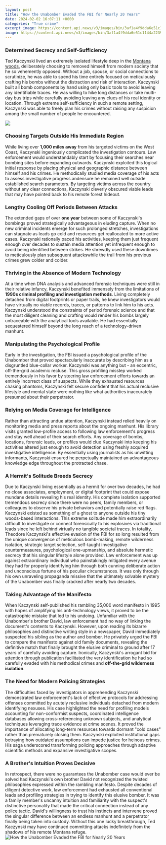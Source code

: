 ```yaml
---
layout: post
title: "How the Unabomber Evaded the FBI for Nearly 20 Years"
date: 2024-02-02 16:07:11 +0000
categories: "True crime"
excerpt_image: https://content.api.news/v3/images/bin/3af1a4f9dda6e51c1144a2239327f2af
image: https://content.api.news/v3/images/bin/3af1a4f9dda6e51c1144a2239327f2af
---
```


### Determined Secrecy and Self-Sufficiency 
Ted Kaczynski lived an extremely isolated lifestyle deep in the [Montana woods](https://store.fi.io.vn/collection/ager), deliberately choosing to removed himself from modern society that he so vehemently opposed. Without a job, spouse, or social connections to scrutinize, he was able to spend his time entirely focused on meticulously crafting his bombs without the distraction and risk of interaction. Kaczynski built all bomb components by hand using only basic tools to avoid leaving any identifiable traces. He was willing to hike long distances or take multi-day bus trips while carefully avoiding leaving any clues of his real identity or location. Through extreme self-sufficiency in such a remote setting, Kaczynski was able to freely plan his crimes without raising any suspicion among the small number of people he encountered.

![](https://s.abcnews.com/images/US/theodore-kaczynski-ap-jt-181025_hpMain_16x9_608.jpg)
### Choosing Targets Outside His Immediate Region
While living over **1,000 miles away** from his targeted victims on the West Coast, Kaczynski ingeniously complicated the investigation contours. Law enforcement would understandably start by focusing their searches near bombing sites before expanding outwards. Kaczynski exploited this logical initial response by placing physical and geographic distance between himself and his crimes. He methodically studied media coverage of his acts to assess investigative progress andensure he remained well outside established search parameters. By targeting victims across the country without any clear connections, Kaczynski cleverly obscured viable leads that may have pointed back to his remote forest hideout.
### Lengthy Cooling Off Periods Between Attacks
The extended gaps of over **one year** between some of Kaczynski's bombings proved strategically advantageous in eluding capture. When no new criminal incidents emerge for such prolonged stretches, investigations can stagnate as leads go cold and resources get reallocated to more active cases. Kaczynski rationally paced his activities, keeping them just frequent enough over decades to sustain media attention yet infrequent enough to avoid being identified between strikes. He shrewdly used these downtimes to meticulously plan subsequent attackswhile the trail from his previous crimes grew colder and colder.
### Thriving in the Absence of Modern Technology 
At a time when DNA analysis and advanced forensic techniques were still in their relative infancy, Kaczynski benefited immensely from the limitations of **1990s criminal profiling and investigation methods**. Living completely detached from digital footprints or paper trails, he knew investigators would have virtually no viable records, traces, or patterns to link him to his acts. Kaczynski understood the constraints of period forensic science and that the most diligent cleaning and crafting would render his bombs largely untraceable with the analytical tools available. He had essentially sequestered himself beyond the long reach of a technology-driven manhunt.
### Manipulating the Psychological Profile 
Early in the investigation, the FBI issued a psychological profile of the Unabomber that proved spectacularly inaccurate by describing him as a disgruntled blue-collar worker. Kaczynski was anything but - an eccentric, off-the-grid academic recluse. This gross profiling misstep worked tremendously in his favor by steering law enforcement efforts towards an entirely incorrect class of suspects. While they exhausted resources chasing phantoms, Kaczynski felt secure confident that his actual reclusive lifestyle and mental state were nothing like what authorities inaccurately presumed about their perpetrator. 
### Relying on Media Coverage for Intelligence 
Rather than attracting undue attention, Kaczynski instead relied heavily on monitoring media and press reports about the ongoing manhunt. His library visits granted low-profile access to following law enforcement's progress and stay well ahead of their search efforts. Any coverage of bombs, locations, forensic leads, or profiles would clue Kaczynski into keeping his activities altered just enough to avoid detection using freshly acquired investigative intelligence. By essentially using journalists as his unwitting informants, Kaczynski ensured he perpetually maintained an advantageous knowledge edge throughout the protracted chase.
### A Hermit's Solitude Breeds Secrecy
Due to Kaczynski living essentially as a hermit for over two decades, he had no close associates, employment, or digital footprint that could expose mundane details revealing his real identity. His complete isolation supported tremendous secrecy since there were no peers, family members, or colleagues to observe his private behaviors and potentially raise red flags. Kaczynski existed as something of a ghost to anyone outside his tiny woods-based interactions. This extreme solitude made him extraordinarily difficult to investigate or connect forensically to his explosives via traditional leads since he left behind virtually no tangible societal traces.
In totality, Theodore Kaczynski's effective evasion of the FBI for so long resulted from the unique convergence of meticulous bomb-making, remote wilderness isolation, strategic target selection, self-taught investigative countermeasures, psychological one-upmanship, and absolute hermetic secrecy that his singular lifestyle alone provided. Law enforcement was up against extraordinary individual who painstakingly mitigated every avenue they had for properly identifying him through both cunning deliberate action and unconscious fortune of his peculiar circumstances. It was only through his own unraveling propaganda missive that the ultimately solvable mystery of the Unabomber was finally cracked after nearly two decades.
### Taking Advantage of the Manifesto 
When Kaczynski self-published his rambling 35,000 word manifesto in 1995 with hopes of amplifying his anti-technology views, it proved to be the catastrophic mistake that led to his undoing. Unfamiliar with the Unabomber's brother David, law enforcement had no way of linking the document's contents to Kaczynski. However, upon reading its bizarre philosophies and distinctive writing style in a newspaper, David immediately suspected his sibling as the author and bomber. He privately urged the FBI to compare the manifesto against old family documents, revealing the definitive match that finally brought the elusive criminal to ground after 17 years of carefully avoiding capture. Ironically, Kaczynski's arrogant bid for attention through publication facilitated the very identification he had so carefully evaded with his methodical crimes and **off-the-grid wilderness isolation**.
### The Need for Modern Policing Strategies
The difficulties faced by investigators in apprehending Kaczynski demonstrated law enforcement's lack of effective protocols for addressing offenses committed by acutely reclusive individuals detached from modern identifying nexuses. His case highlighted the need for profiling models accounting for non-conformist suspects, coordinated intelligence databases allowing cross-referencing unknown subjects, and analytical techniques leveraging trace evidence at crime scenes. It proved the importance of allocating long-term resources towards dormant "cold cases" rather than prematurely closing them. Kaczynski exploited institutional gaps betraying how outdated assumptions can impede justice for heinous crimes. His saga underscored transforming policing approaches through adaptive scientific methods and expansive investigative scopes.
### A Brother's Intuition Proves Decisive 
In retrospect, there were no guarantees the Unabomber case would ever be solved had Kaczynski's own brother David not recognized the twisted philosophies expressed within the rambling manifesto. Despite decades of diligent detective work, law enforcement had exhausted all conventional leads and profiling strategies in trying to identify this elusive bomber. It was a family member's uncanny intuition and familiarity with the suspect's distinctive personality that made the critical connection instead of any police tactic. David's willingness to trust his instincts and intervene proved the singular difference between an endless manhunt and a perpetrator finally being taken into custody. Without this one lucky breakthrough, Ted Kaczynski may have continued committing attacks indefinitely from the shadows of his remote Montana refuge.
![How the Unabomber Evaded the FBI for Nearly 20 Years](https://content.api.news/v3/images/bin/3af1a4f9dda6e51c1144a2239327f2af)
